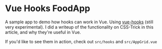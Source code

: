 # Vue Hooks FoodApp

A sample app to demo how hooks can work in Vue. Using [vue-hooks](https://github.com/yyx990803/vue-hooks) (still very experimental). I did a writeup of the functionality on CSS-Trick in this article, and why they're useful in Vue. 

If you'd like to see them in action, check out `src/hooks` and `src/AppGrid.vue`

